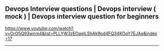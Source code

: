 ##  Devops Interview questions | Devops interview ( mock ) | Devops interview question for beginners 
https://www.youtube.com/watch?v=OrO5Q93wnm4&list=PLLYW3zEOaqlLShAk9pd4FQ34KOpY7EJAq&index=17

-----------------------
